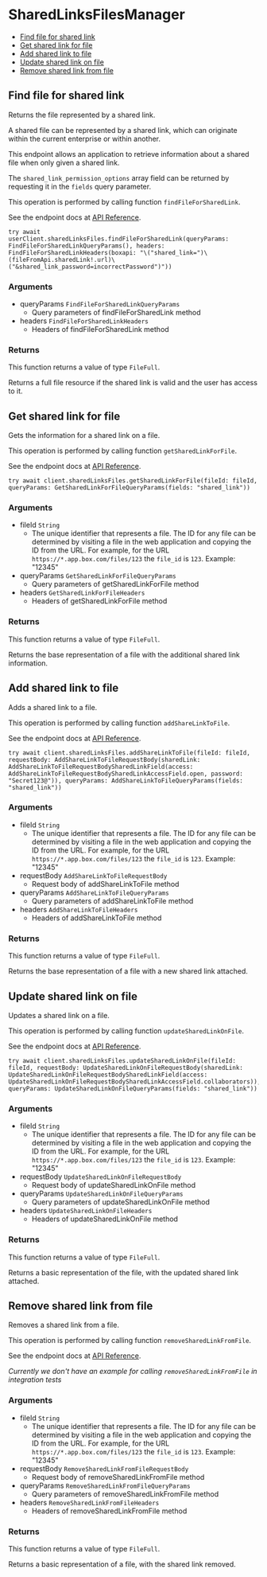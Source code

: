 # SharedLinksFilesManager


- [Find file for shared link](#find-file-for-shared-link)
- [Get shared link for file](#get-shared-link-for-file)
- [Add shared link to file](#add-shared-link-to-file)
- [Update shared link on file](#update-shared-link-on-file)
- [Remove shared link from file](#remove-shared-link-from-file)

## Find file for shared link

Returns the file represented by a shared link.

A shared file can be represented by a shared link,
which can originate within the current enterprise or within another.

This endpoint allows an application to retrieve information about a
shared file when only given a shared link.

The `shared_link_permission_options` array field can be returned
by requesting it in the `fields` query parameter.

This operation is performed by calling function `findFileForSharedLink`.

See the endpoint docs at
[API Reference](https://developer.box.com/reference/get-shared-items/).

<!-- sample get_shared_items -->
```
try await userClient.sharedLinksFiles.findFileForSharedLink(queryParams: FindFileForSharedLinkQueryParams(), headers: FindFileForSharedLinkHeaders(boxapi: "\("shared_link=")\(fileFromApi.sharedLink!.url)\("&shared_link_password=incorrectPassword")"))
```

### Arguments

- queryParams `FindFileForSharedLinkQueryParams`
  - Query parameters of findFileForSharedLink method
- headers `FindFileForSharedLinkHeaders`
  - Headers of findFileForSharedLink method


### Returns

This function returns a value of type `FileFull`.

Returns a full file resource if the shared link is valid and
the user has access to it.


## Get shared link for file

Gets the information for a shared link on a file.

This operation is performed by calling function `getSharedLinkForFile`.

See the endpoint docs at
[API Reference](https://developer.box.com/reference/get-files-id--get-shared-link/).

<!-- sample get_files_id#get_shared_link -->
```
try await client.sharedLinksFiles.getSharedLinkForFile(fileId: fileId, queryParams: GetSharedLinkForFileQueryParams(fields: "shared_link"))
```

### Arguments

- fileId `String`
  - The unique identifier that represents a file.  The ID for any file can be determined by visiting a file in the web application and copying the ID from the URL. For example, for the URL `https://*.app.box.com/files/123` the `file_id` is `123`. Example: "12345"
- queryParams `GetSharedLinkForFileQueryParams`
  - Query parameters of getSharedLinkForFile method
- headers `GetSharedLinkForFileHeaders`
  - Headers of getSharedLinkForFile method


### Returns

This function returns a value of type `FileFull`.

Returns the base representation of a file with the
additional shared link information.


## Add shared link to file

Adds a shared link to a file.

This operation is performed by calling function `addShareLinkToFile`.

See the endpoint docs at
[API Reference](https://developer.box.com/reference/put-files-id--add-shared-link/).

<!-- sample put_files_id#add_shared_link -->
```
try await client.sharedLinksFiles.addShareLinkToFile(fileId: fileId, requestBody: AddShareLinkToFileRequestBody(sharedLink: AddShareLinkToFileRequestBodySharedLinkField(access: AddShareLinkToFileRequestBodySharedLinkAccessField.open, password: "Secret123@")), queryParams: AddShareLinkToFileQueryParams(fields: "shared_link"))
```

### Arguments

- fileId `String`
  - The unique identifier that represents a file.  The ID for any file can be determined by visiting a file in the web application and copying the ID from the URL. For example, for the URL `https://*.app.box.com/files/123` the `file_id` is `123`. Example: "12345"
- requestBody `AddShareLinkToFileRequestBody`
  - Request body of addShareLinkToFile method
- queryParams `AddShareLinkToFileQueryParams`
  - Query parameters of addShareLinkToFile method
- headers `AddShareLinkToFileHeaders`
  - Headers of addShareLinkToFile method


### Returns

This function returns a value of type `FileFull`.

Returns the base representation of a file with a new shared
link attached.


## Update shared link on file

Updates a shared link on a file.

This operation is performed by calling function `updateSharedLinkOnFile`.

See the endpoint docs at
[API Reference](https://developer.box.com/reference/put-files-id--update-shared-link/).

<!-- sample put_files_id#update_shared_link -->
```
try await client.sharedLinksFiles.updateSharedLinkOnFile(fileId: fileId, requestBody: UpdateSharedLinkOnFileRequestBody(sharedLink: UpdateSharedLinkOnFileRequestBodySharedLinkField(access: UpdateSharedLinkOnFileRequestBodySharedLinkAccessField.collaborators)), queryParams: UpdateSharedLinkOnFileQueryParams(fields: "shared_link"))
```

### Arguments

- fileId `String`
  - The unique identifier that represents a file.  The ID for any file can be determined by visiting a file in the web application and copying the ID from the URL. For example, for the URL `https://*.app.box.com/files/123` the `file_id` is `123`. Example: "12345"
- requestBody `UpdateSharedLinkOnFileRequestBody`
  - Request body of updateSharedLinkOnFile method
- queryParams `UpdateSharedLinkOnFileQueryParams`
  - Query parameters of updateSharedLinkOnFile method
- headers `UpdateSharedLinkOnFileHeaders`
  - Headers of updateSharedLinkOnFile method


### Returns

This function returns a value of type `FileFull`.

Returns a basic representation of the file, with the updated shared
link attached.


## Remove shared link from file

Removes a shared link from a file.

This operation is performed by calling function `removeSharedLinkFromFile`.

See the endpoint docs at
[API Reference](https://developer.box.com/reference/put-files-id--remove-shared-link/).

*Currently we don't have an example for calling `removeSharedLinkFromFile` in integration tests*

### Arguments

- fileId `String`
  - The unique identifier that represents a file.  The ID for any file can be determined by visiting a file in the web application and copying the ID from the URL. For example, for the URL `https://*.app.box.com/files/123` the `file_id` is `123`. Example: "12345"
- requestBody `RemoveSharedLinkFromFileRequestBody`
  - Request body of removeSharedLinkFromFile method
- queryParams `RemoveSharedLinkFromFileQueryParams`
  - Query parameters of removeSharedLinkFromFile method
- headers `RemoveSharedLinkFromFileHeaders`
  - Headers of removeSharedLinkFromFile method


### Returns

This function returns a value of type `FileFull`.

Returns a basic representation of a file, with the shared link removed.


